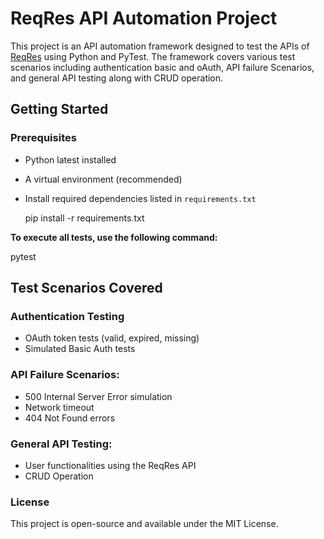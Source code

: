 # ReqRes API Automation Project

This project is an API automation framework designed to test the APIs of [ReqRes](https://reqres.in) using Python and PyTest. The framework covers various test scenarios including authentication basic and oAuth, API failure Scenarios, and general API testing along with CRUD operation.

## Getting Started

### Prerequisites

- Python latest installed
- A virtual environment (recommended)
- Install required dependencies listed in `requirements.txt`

  pip install -r requirements.txt

  

**To execute all tests, use the following command:**

  pytest
  

## Test Scenarios Covered   


   ### Authentication Testing
   - OAuth token tests (valid, expired, missing)
   - Simulated Basic Auth tests 
  ### API Failure Scenarios:
   - 500 Internal Server Error simulation         
   - Network timeout          
   - 404 Not Found errors  
  ### General API Testing:
   - User functionalities using the ReqRes API        
   - CRUD Operation
    

### License
This project is open-source and available under the MIT License.

